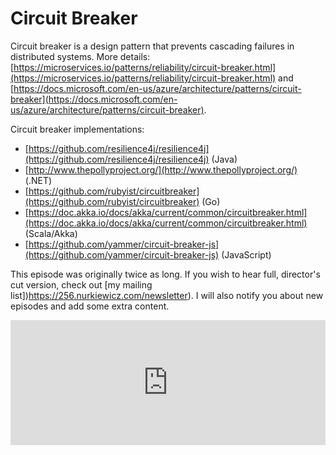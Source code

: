 # Circuit Breaker


Circuit breaker is a design pattern that prevents cascading failures in distributed systems.
More details: [https://microservices.io/patterns/reliability/circuit-breaker.html](https://microservices.io/patterns/reliability/circuit-breaker.html) and [https://docs.microsoft.com/en-us/azure/architecture/patterns/circuit-breaker](https://docs.microsoft.com/en-us/azure/architecture/patterns/circuit-breaker).


Circuit breaker implementations:
* [https://github.com/resilience4j/resilience4j](https://github.com/resilience4j/resilience4j) (Java)
* [http://www.thepollyproject.org/](http://www.thepollyproject.org/) (.NET)
* [https://github.com/rubyist/circuitbreaker](https://github.com/rubyist/circuitbreaker) (Go)
* [https://doc.akka.io/docs/akka/current/common/circuitbreaker.html](https://doc.akka.io/docs/akka/current/common/circuitbreaker.html) (Scala/Akka)
* [https://github.com/yammer/circuit-breaker-js](https://github.com/yammer/circuit-breaker-js) (JavaScript)


This episode was originally twice as long.
If you wish to hear full, director's cut version, check out [my mailing list])https://256.nurkiewicz.com/newsletter).
I will also notify you about new episodes and add some extra content.

<iframe src="https://castbox.fm/app/castbox/player/id2827444/id262533650?v=8.22.7&autoplay=0" frameborder="0" width="100%" height="200"></iframe>
